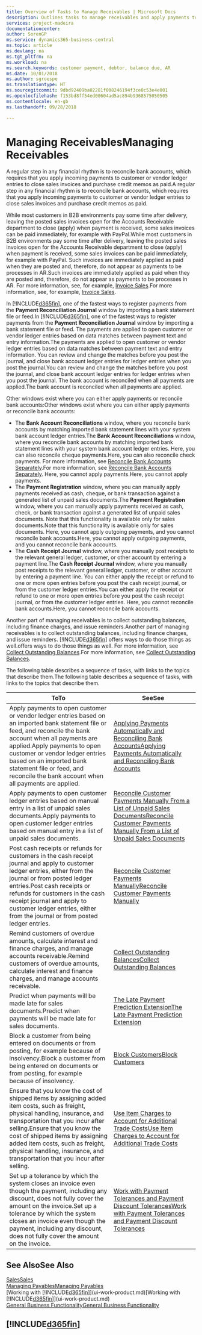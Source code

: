 ```yaml
---
title: Overview of Tasks to Manage Receivables | Microsoft Docs
description: Outlines tasks to manage receivables and apply payments to customer or vendor ledger entries.
services: project-madeira
documentationcenter: 
author: SorenGP
ms.service: dynamics365-business-central
ms.topic: article
ms.devlang: na
ms.tgt_pltfrm: na
ms.workload: na
ms.search.keywords: customer payment, debtor, balance due, AR
ms.date: 10/01/2018
ms.author: sgroespe
ms.translationtype: HT
ms.sourcegitcommit: 9dbd92409ba02281f008246194f3ce0c53e4e001
ms.openlocfilehash: f153bd8ff54ed00604ad5ac894b9368575050505
ms.contentlocale: en-gb
ms.lasthandoff: 09/28/2018

---
```

# <a name="managing-receivables"></a><span data-ttu-id="f62d3-103">Managing Receivables</span><span class="sxs-lookup"><span data-stu-id="f62d3-103">Managing Receivables</span></span>
<span data-ttu-id="f62d3-104">A regular step in any financial rhythm is to reconcile bank accounts, which requires that you apply incoming payments to customer or vendor ledger entries to close sales invoices and purchase credit memos as paid.</span><span class="sxs-lookup"><span data-stu-id="f62d3-104">A regular step in any financial rhythm is to reconcile bank accounts, which requires that you apply incoming payments to customer or vendor ledger entries to close sales invoices and purchase credit memos as paid.</span></span>

<span data-ttu-id="f62d3-105">While most customers in B2B environments pay some time after delivery, leaving the posted sales invoices open for the Accounts Receivable department to close (apply) when payment is received, some sales invoices can be paid immediately, for example with PayPal.</span><span class="sxs-lookup"><span data-stu-id="f62d3-105">While most customers in B2B environments pay some time after delivery, leaving the posted sales invoices open for the Accounts Receivable department to close (apply) when payment is received, some sales invoices can be paid immediately, for example with PayPal.</span></span> <span data-ttu-id="f62d3-106">Such invoices are immediately applied as paid when they are posted and, therefore, do not appear as payments to be processes in AR.</span><span class="sxs-lookup"><span data-stu-id="f62d3-106">Such invoices are immediately applied as paid when they are posted and, therefore, do not appear as payments to be processes in AR.</span></span> <span data-ttu-id="f62d3-107">For more information, see, for example, [Invoice Sales](sales-how-invoice-sales.md).</span><span class="sxs-lookup"><span data-stu-id="f62d3-107">For more information, see, for example, [Invoice Sales](sales-how-invoice-sales.md).</span></span>  

<span data-ttu-id="f62d3-108">In [!INCLUDE[d365fin](includes/d365fin_md.md)], one of the fastest ways to register payments from the **Payment Reconciliation Journal** window by importing a bank statement file or feed.</span><span class="sxs-lookup"><span data-stu-id="f62d3-108">In [!INCLUDE[d365fin](includes/d365fin_md.md)], one of the fastest ways to register payments from the **Payment Reconciliation Journal** window by importing a bank statement file or feed.</span></span> <span data-ttu-id="f62d3-109">The payments are applied to open customer or vendor ledger entries based on data matches between payment text and entry information.</span><span class="sxs-lookup"><span data-stu-id="f62d3-109">The payments are applied to open customer or vendor ledger entries based on data matches between payment text and entry information.</span></span> <span data-ttu-id="f62d3-110">You can review and change the matches before you post the journal, and close bank account ledger entries for ledger entries when you post the journal.</span><span class="sxs-lookup"><span data-stu-id="f62d3-110">You can review and change the matches before you post the journal, and close bank account ledger entries for ledger entries when you post the journal.</span></span> <span data-ttu-id="f62d3-111">The bank account is reconciled when all payments are applied.</span><span class="sxs-lookup"><span data-stu-id="f62d3-111">The bank account is reconciled when all payments are applied.</span></span>

<span data-ttu-id="f62d3-112">Other windows exist where you can either apply payments or reconcile bank accounts:</span><span class="sxs-lookup"><span data-stu-id="f62d3-112">Other windows exist where you can either apply payments or reconcile bank accounts:</span></span>

* <span data-ttu-id="f62d3-113">The **Bank Account Reconciliations** window, where you reconcile bank accounts by matching imported bank statement lines with your system bank account ledger entries.</span><span class="sxs-lookup"><span data-stu-id="f62d3-113">The **Bank Account Reconciliations** window, where you reconcile bank accounts by matching imported bank statement lines with your system bank account ledger entries.</span></span> <span data-ttu-id="f62d3-114">Here, you can also reconcile cheque payments.</span><span class="sxs-lookup"><span data-stu-id="f62d3-114">Here, you can also reconcile check payments.</span></span> <span data-ttu-id="f62d3-115">For more information, see [Reconcile Bank Accounts Separately](bank-how-reconcile-bank-accounts-separately.md).</span><span class="sxs-lookup"><span data-stu-id="f62d3-115">For more information, see [Reconcile Bank Accounts Separately](bank-how-reconcile-bank-accounts-separately.md).</span></span> <span data-ttu-id="f62d3-116">Here, you cannot apply payments.</span><span class="sxs-lookup"><span data-stu-id="f62d3-116">Here, you cannot apply payments.</span></span>
* <span data-ttu-id="f62d3-117">The **Payment Registration** window, where you can manually apply payments received as cash, cheque, or bank transaction against a generated list of unpaid sales documents.</span><span class="sxs-lookup"><span data-stu-id="f62d3-117">The **Payment Registration** window, where you can manually apply payments received as cash, check, or bank transaction against a generated list of unpaid sales documents.</span></span> <span data-ttu-id="f62d3-118">Note that this functionality is available only for sales documents.</span><span class="sxs-lookup"><span data-stu-id="f62d3-118">Note that this functionality is available only for sales documents.</span></span> <span data-ttu-id="f62d3-119">Here, you cannot apply outgoing payments, and you cannot reconcile bank accounts.</span><span class="sxs-lookup"><span data-stu-id="f62d3-119">Here, you cannot apply outgoing payments, and you cannot reconcile bank accounts.</span></span>
* <span data-ttu-id="f62d3-120">The **Cash Receipt Journal** window, where you manually post receipts to the relevant general ledger, customer, or other account by entering a payment line.</span><span class="sxs-lookup"><span data-stu-id="f62d3-120">The **Cash Receipt Journal** window, where you manually post receipts to the relevant general ledger, customer, or other account by entering a payment line.</span></span> <span data-ttu-id="f62d3-121">You can either apply the receipt or refund to one or more open entries before you post the cash receipt journal, or from the customer ledger entries.</span><span class="sxs-lookup"><span data-stu-id="f62d3-121">You can either apply the receipt or refund to one or more open entries before you post the cash receipt journal, or from the customer ledger entries.</span></span> <span data-ttu-id="f62d3-122">Here, you cannot reconcile bank accounts.</span><span class="sxs-lookup"><span data-stu-id="f62d3-122">Here, you cannot reconcile bank accounts.</span></span>  

<span data-ttu-id="f62d3-123">Another part of managing receivables is to collect outstanding balances, including finance charges, and issue reminders.</span><span class="sxs-lookup"><span data-stu-id="f62d3-123">Another part of managing receivables is to collect outstanding balances, including finance charges, and issue reminders.</span></span> [!INCLUDE[d365fin](includes/d365fin_md.md)] <span data-ttu-id="f62d3-124">offers ways to do those things as well.</span><span class="sxs-lookup"><span data-stu-id="f62d3-124">offers ways to do those things as well.</span></span> <span data-ttu-id="f62d3-125">For more information, see [Collect Outstanding Balances](receivables-collect-outstanding-balances.md).</span><span class="sxs-lookup"><span data-stu-id="f62d3-125">For more information, see [Collect Outstanding Balances](receivables-collect-outstanding-balances.md).</span></span>  

<span data-ttu-id="f62d3-126">The following table describes a sequence of tasks, with links to the topics that describe them.</span><span class="sxs-lookup"><span data-stu-id="f62d3-126">The following table describes a sequence of tasks, with links to the topics that describe them.</span></span>  

| <span data-ttu-id="f62d3-127">To</span><span class="sxs-lookup"><span data-stu-id="f62d3-127">To</span></span> | <span data-ttu-id="f62d3-128">See</span><span class="sxs-lookup"><span data-stu-id="f62d3-128">See</span></span> |
| --- | --- |
| <span data-ttu-id="f62d3-129">Apply payments to open customer or vendor ledger entries based on an imported bank statement file or feed, and reconcile the bank account when all payments are applied.</span><span class="sxs-lookup"><span data-stu-id="f62d3-129">Apply payments to open customer or vendor ledger entries based on an imported bank statement file or feed, and reconcile the bank account when all payments are applied.</span></span> |[<span data-ttu-id="f62d3-130">Applying Payments Automatically and Reconciling Bank Accounts</span><span class="sxs-lookup"><span data-stu-id="f62d3-130">Applying Payments Automatically and Reconciling Bank Accounts</span></span>](receivables-apply-payments-auto-reconcile-bank-accounts.md) |
| <span data-ttu-id="f62d3-131">Apply payments to open customer ledger entries based on manual entry in a list of unpaid sales documents.</span><span class="sxs-lookup"><span data-stu-id="f62d3-131">Apply payments to open customer ledger entries based on manual entry in a list of unpaid sales documents.</span></span> |[<span data-ttu-id="f62d3-132">Reconcile Customer Payments Manually From a List of Unpaid Sales Documents</span><span class="sxs-lookup"><span data-stu-id="f62d3-132">Reconcile Customer Payments Manually From a List of Unpaid Sales Documents</span></span>](receivables-how-reconcile-customer-payments-list-unpaid-sales-documents.md) |
| <span data-ttu-id="f62d3-133">Post cash receipts or refunds for customers in the cash receipt journal and apply to customer ledger entries, either from the journal or from posted ledger entries.</span><span class="sxs-lookup"><span data-stu-id="f62d3-133">Post cash receipts or refunds for customers in the cash receipt journal and apply to customer ledger entries, either from the journal or from posted ledger entries.</span></span> |[<span data-ttu-id="f62d3-134">Reconcile Customer Payments Manually</span><span class="sxs-lookup"><span data-stu-id="f62d3-134">Reconcile Customer Payments Manually</span></span>](receivables-how-apply-sales-transactions-manually.md) |
| <span data-ttu-id="f62d3-135">Remind customers of overdue amounts, calculate interest and finance charges, and manage accounts receivable.</span><span class="sxs-lookup"><span data-stu-id="f62d3-135">Remind customers of overdue amounts, calculate interest and finance charges, and manage accounts receivable.</span></span> |[<span data-ttu-id="f62d3-136">Collect Outstanding Balances</span><span class="sxs-lookup"><span data-stu-id="f62d3-136">Collect Outstanding Balances</span></span>](receivables-collect-outstanding-balances.md) |
| <span data-ttu-id="f62d3-137">Predict when payments will be made late for sales documents.</span><span class="sxs-lookup"><span data-stu-id="f62d3-137">Predict when payments will be made late for sales documents.</span></span> | [<span data-ttu-id="f62d3-138">The Late Payment Prediction Extension</span><span class="sxs-lookup"><span data-stu-id="f62d3-138">The Late Payment Prediction Extension</span></span>](ui-extensions-late-payment-prediction.md) |
|<span data-ttu-id="f62d3-139">Block a customer from being entered on documents or from posting, for example because of insolvency.</span><span class="sxs-lookup"><span data-stu-id="f62d3-139">Block a customer from being entered on documents or from posting, for example because of insolvency.</span></span>|[<span data-ttu-id="f62d3-140">Block Customers</span><span class="sxs-lookup"><span data-stu-id="f62d3-140">Block Customers</span></span>](receivables-how-block-customers.md)|
|<span data-ttu-id="f62d3-141">Ensure that you know the cost of shipped items by assigning added item costs, such as freight, physical handling, insurance, and transportation that you incur after selling.</span><span class="sxs-lookup"><span data-stu-id="f62d3-141">Ensure that you know the cost of shipped items by assigning added item costs, such as freight, physical handling, insurance, and transportation that you incur after selling.</span></span>|[<span data-ttu-id="f62d3-142">Use Item Charges to Account for Additional Trade Costs</span><span class="sxs-lookup"><span data-stu-id="f62d3-142">Use Item Charges to Account for Additional Trade Costs</span></span>](payables-how-assign-item-charges.md)|
|<span data-ttu-id="f62d3-143">Set up a tolerance by which the system closes an invoice even though the payment, including any discount, does not fully cover the amount on the invoice.</span><span class="sxs-lookup"><span data-stu-id="f62d3-143">Set up a tolerance by which the system closes an invoice even though the payment, including any discount, does not fully cover the amount on the invoice.</span></span>|[<span data-ttu-id="f62d3-144">Work with Payment Tolerances and Payment Discount Tolerances</span><span class="sxs-lookup"><span data-stu-id="f62d3-144">Work with Payment Tolerances and Payment Discount Tolerances</span></span>](finance-payment-tolerance-and-payment-discount-tolerance.md)|
## <a name="see-also"></a><span data-ttu-id="f62d3-145">See Also</span><span class="sxs-lookup"><span data-stu-id="f62d3-145">See Also</span></span>
[<span data-ttu-id="f62d3-146">Sales</span><span class="sxs-lookup"><span data-stu-id="f62d3-146">Sales</span></span>](sales-manage-sales.md)  
[<span data-ttu-id="f62d3-147">Managing Payables</span><span class="sxs-lookup"><span data-stu-id="f62d3-147">Managing Payables</span></span>](payables-manage-payables.md)  
<span data-ttu-id="f62d3-148">[Working with [!INCLUDE[d365fin](includes/d365fin_md.md)]](ui-work-product.md)</span><span class="sxs-lookup"><span data-stu-id="f62d3-148">[Working with [!INCLUDE[d365fin](includes/d365fin_md.md)]](ui-work-product.md)</span></span>  
[<span data-ttu-id="f62d3-149">General Business Functionality</span><span class="sxs-lookup"><span data-stu-id="f62d3-149">General Business Functionality</span></span>](ui-across-business-areas.md)

## [!INCLUDE[d365fin](includes/free_trial_md.md)]  


